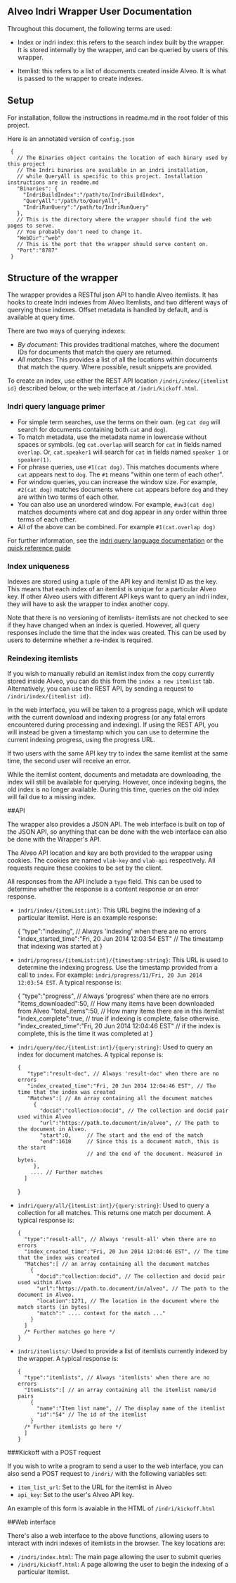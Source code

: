 Alveo Indri Wrapper User Documentation
--------------------------------------

Throughout this document, the following terms are used:

* Index or indri index: this refers to the search index built by the wrapper. It is stored internally by the wrapper, and can be queried by users of this wrapper.

* Itemlist: this refers to a list of documents created inside Alveo. It is what is passed to the wrapper to create indexes.

## Setup

For installation, follow the instructions in readme.md in the root folder of this project.

Here is an annotated version of `config.json`

     {
       // The Binaries object contains the location of each binary used by this project
       // The Indri binaries are available in an indri installation,
       // while QueryAll is specific to this project. Installation instructions are in readme.md
       "Binaries": {                   
         "IndriBuildIndex":"/path/to/IndriBuildIndex",
         "QueryAll":"/path/to/QueryAll",
         "IndriRunQuery":"/path/to/IndriRunQuery"
       },
       // This is the directory where the wrapper should find the web pages to serve.
       // You probably don't need to change it.
       "WebDir":"web"
       // This is the port that the wrapper should serve content on. 
       "Port":"8787"
     }

## Structure of the wrapper

The wrapper provides a RESTful json API to handle Alveo itemlists. It has hooks to create Indri indexes from Alveo Itemlists, and two different ways of querying those indexes.
Offset metadata is handled by default, and is available at query time.

There are two ways of querying indexes:

* *By document*: This provides traditional matches, where the document IDs for documents that match the query are returned.
* *All matches*: This provides a list of all the locations within documents that match the query. Where possible, result snippets are provided.

To create an index, use either the REST API location `/indri/index/{itemlist id}` described below, or the web interface at `/indri/kickoff.html`.

### Indri query language primer

* For simple term searches, use the terms on their own. (eg `cat dog` will search for documents containing both `cat` and `dog`).
* To match metadata, use the metadata name in lowercase without spaces or symbols. (eg `cat.overlap` will search for `cat` in fields named `overlap`. Or, `cat.speaker1` will search for `cat` in fields named `speaker 1` or `speaker(1)`.
* For phrase queries, use `#1(cat dog)`. This matches documents where `cat` appears next to `dog`. The `#1` means "within one term of each other".
* For window queries, you can increase the window size. For example, `#2(cat dog)` matches documents where `cat` appears before `dog` and they are within two terms of each other.
* You can also use an unordered window. For example, `#uw3(cat dog)` matches documents where cat and dog appear in any order within three terms of each other.
* All of the above can be combined. For example `#1(cat.overlap dog)`

For further information, see the [indri query language documentation](http://sourceforge.net/p/lemur/wiki/The%20Indri%20Query%20Language/) or the [quick reference guide](http://ciir.cs.umass.edu/~metzler/indriquerylang.pdf)

### Index uniqueness

Indexes are stored using a tuple of the API key and itemlist ID as the key. This means that each index of an itemlist 
is unique for a particular Alveo key. If other Alveo users with different API keys want to query an indri index, they
will have to ask the wrapper to index another copy.

Note that there is no versioning of itemlists- itemlists are not checked to see if they have changed when an index is
queried. However, all query responses include the time that the index was created. This can be used by users to
determine whether a re-index is required.

### Reindexing itemlists

If you wish to manually rebuild an itemlist index from the copy currently stored inside Alveo,
you can do this from the `index a new itemlist` tab. Alternatively, you can use the REST API, by sending a request to `/indri/index/{itemlist id}`.

In the web interface, you will be taken to a progress page, which will update with the current
download and indexing progress (or any fatal errors encountered during processing and indexing).
If using the REST API, you will instead be given a timestamp which you can use to determine the 
current indexing progress, using the progress URL.

If two users with the same API key try to index the same itemlist at the same time,
the second user will receive an error.

While the itemlist content, documents and metadata are downloading, the index will still be
available for querying. However, once indexing begins, the old index is no longer available.
During this time, queries on the old index will fail due to a missing index.

##API

The wrapper also provides a JSON API. The web interface is built on top of the JSON API, so anything that can be done with the web interface can also be done with the Wrapper's API.

The Alveo API location and key are both provided to the wrapper using cookies. The cookies are named `vlab-key` and `vlab-api` respectively. All requests require these cookies to be set by the client.

All responses from the API include a `type` field. This can be used to determine whether the response is a content response or an error response.

* `indri/index/{itemList:int}`: This URL begins the indexing of a particular itemlist. Here is an example response:

     {
      "type":"indexing", // Always 'indexing' when there are no errors
      "index_started_time":"Fri, 20 Jun 2014 12:03:54 EST" // The timestamp that indexing was started at
     }

* `indri/progress/{itemList:int}/{timestamp:string}`: This URL is used to determine the indexing progress. Use the timestamp provided from a call to `index`. For example: 
  `indri/progress/11/Fri, 20 Jun 2014 12:03:54 EST`. A typical response is:

     {
       "type":"progress", // Always 'progress' when there are no errors
       "items_downloaded":50, // How many items have been downloaded from Alveo
       "total_items":50, // How many items there are in this itemlist
       "index_complete":true, // true if indexing is complete, false otherwise.
       "index_created_time":"Fri, 20 Jun 2014 12:04:46 EST" // if the index is complete, this is the time it was completed at
     }

* `indri/query/doc/{itemList:int}/{query:string}`: Used to query an index for document matches. A typical reponse is:

      {
         "type":"result-doc", // Always 'result-doc' when there are no errors
         "index_created_time":"Fri, 20 Jun 2014 12:04:46 EST", // The time that the index was created
         "Matches":[ // An array containing all the document matches
           {
             "docid":"collection:docid", // The collection and docid pair used within Alveo
             "url":"https://path.to.document/in/alveo", // The path to the document in Alveo.
             "start":0,     // The start and the end of the match
             "end":1610     // Since this is a document match, this is the start 
                            // and the end of the document. Measured in bytes.
           },
          .... // Further matches
        ]
     }

* `indri/query/all/{itemList:int}/{query:string}`: Used to query a collection for all matches. This returns one match per document. A typical response is:

      {
        "type":"result-all", // Always 'result-all' when there are no errors
        "index_created_time":"Fri, 20 Jun 2014 12:04:46 EST", // The time that the index was created
        "Matches":[ // an array containing all the document matches
          {
            "docid":"collection:docid", // The collection and docid pair used within Alveo
            "url":"https://path.to.document/in/alveo", // The path to the document in Alveo.
            "location":1271, // The location in the document where the match starts (in bytes)
            "match":" .... context for the match ..."
          }
        ]
        /* Further matches go here */
      }
* `indri/itemlists/`: Used to provide a list of itemlists currently indexed by the wrapper. A typical response is:

      {
        "type":"itemlists", // Always 'itemlists' when there are no errors
        "ItemLists":[ // an array containing all the itemlist name/id pairs
          {
            "name":"Item list name", // The display name of the itemlist
            "id":"54" // The id of the itemlist
          }
        /* Further itemlists go here */
        ]
      }



###Kickoff with a POST request

If you wish to write a program to send a user to the web interface, you can also send a POST request to `/indri/` with the following variables set:

* `item_list_url`: Set to the URL for the itemlist in Alveo
* `api_key`: Set to the user's Alveo API key.

An example of this form is avaiable in the HTML of `/indri/kickoff.html`

##Web interface

There's also a web interface to the above functions, allowing users to interact with indri indexes of itemlists in the browser. The key locations are:

* `/indri/index.html`: The main page allowing the user to submit queries
* `/indri/kickoff.html`: A page allowing the user to begin the indexing of a particular itemlist.
